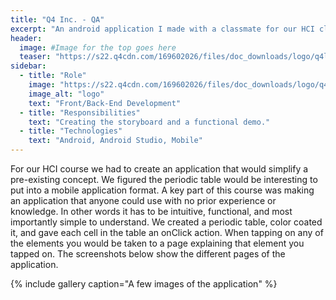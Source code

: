 ```yaml
---
title: "Q4 Inc. - QA"
excerpt: "An android application I made with a classmate for our HCI class. We set out to make a simplified table with easy to read information."
header:
  image: #Image for the top goes here
  teaser: "https://s22.q4cdn.com/169602026/files/doc_downloads/logo/q4logo-acknowledgement.png"
sidebar:
  - title: "Role"
    image: "https://s22.q4cdn.com/169602026/files/doc_downloads/logo/q4logo-acknowledgement.png"
    image_alt: "logo"
    text: "Front/Back-End Development"
  - title: "Responsibilities"
    text: "Creating the storyboard and a functional demo."
  - title: "Technologies"
    text: "Android, Android Studio, Mobile"
---
```


For our HCI course we had to create an application that would simplify a pre-existing concept. We figured the periodic table would be interesting to put into a mobile application format. A key part of this course was making an application that anyone could use with no prior experience or knowledge. In other words it has to be intuitive, functional, and most importantly simple to understand. We created a periodic table, color coated it, and gave each cell in the table an onClick action. When tapping on any of the elements you would be taken to a page explaining that element you tapped on. The screenshots below show the different pages of the application.

{% include gallery caption="A few images of the application" %}